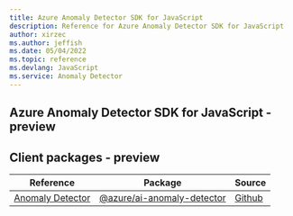 ```yaml
---
title: Azure Anomaly Detector SDK for JavaScript
description: Reference for Azure Anomaly Detector SDK for JavaScript
author: xirzec
ms.author: jeffish
ms.date: 05/04/2022
ms.topic: reference
ms.devlang: JavaScript
ms.service: Anomaly Detector
---
```

## Azure Anomaly Detector SDK for JavaScript - preview
## Client packages - preview
| Reference | Package | Source |
|---|---|---|
|[Anomaly Detector](javascript/api/overview/azure/ai-anomaly-detector-readme)|[@azure/ai-anomaly-detector](https://www.npmjs.com/package/@azure/ai-anomaly-detector)|[Github](https://github.com/Azure/azure-sdk-for-js/blob/main/sdk/anomalydetector/ai-anomaly-detector)|


